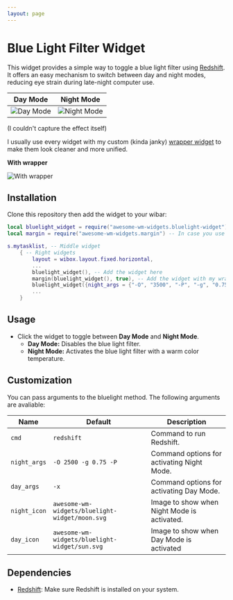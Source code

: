 ```yaml
---
layout: page
---
```


# Blue Light Filter Widget

This widget provides a simple way to toggle a blue light filter using [Redshift](https://github.com/jonls/redshift). It offers an easy mechanism to switch between day and night modes, reducing eye strain during late-night computer use.

| Day Mode | Night Mode |
|----------|------------|
|![Day Mode](day.png) | ![Night Mode](night.png) |

(I couldn't capture the effect itself)

I usually use every widget with my custom (kinda janky) [wrapper widget](https://github.com/VMatt013/MySetup/blob/Debian/.config/awesome/widgets/margin.lua) to make them look cleaner and more unified.


**With wrapper**

![With wrapper](with_wrapper.png)


## Installation

Clone this repository then add the widget to your wibar:

```lua
local bluelight_widget = require("awesome-wm-widgets.bluelight-widget")
local margin = require("awesome-wm-widgets.margin") -- In case you use my wrapper

s.mytasklist, -- Middle widget
    { -- Right widgets
        layout = wibox.layout.fixed.horizontal,
        ...
        bluelight_widget(), -- Add the widget here
        margin(bluelight_widget(), true), -- Add the widget with my wrapper
        bluelight_widget({night_args = {"-O", "3500", "-P", "-g", "0.75"}}), -- Pass arguments in string or table of strings
        ...
    }
```

## Usage

- Click the widget to toggle between **Day Mode** and **Night Mode**.
  - **Day Mode:** Disables the blue light filter.
  - **Night Mode:** Activates the blue light filter with a warm color temperature.

## Customization

You can pass arguments to the bluelight method. The following arguments are avaliable:

| Name       | Default                                | Description                                                |
|------------|----------------------------------------|------------------------------------------------------------|
| `cmd`      | ```redshift```                            | Command to run Redshift.                                   |
| `night_args`| ```-O 2500 -g 0.75 -P```            | Command options for activating Night Mode.                 |
| `day_args`  | ```-x```                                  | Command options for activating Day Mode.                   |
| `night_icon` | ```awesome-wm-widgets/bluelight-widget/moon.svg```  | Image to show when Night Mode is activated. |
| `day_icon` | ```awesome-wm-widgets/bluelight-widget/sun.svg```  | Image to show when Day Mode is activated |

## Dependencies

- [Redshift](https://github.com/jonls/redshift): Make sure Redshift is installed on your system.
